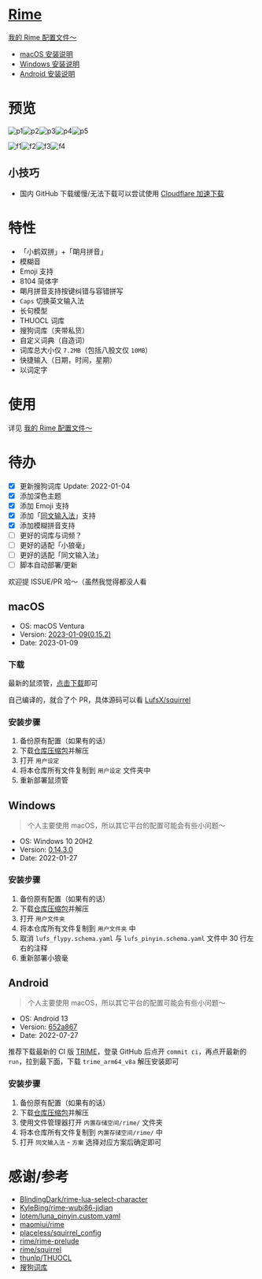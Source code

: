 # [Rime](https://blog.isteed.cc/post/rime-2022/)

[我的 Rime 配置文件～](https://blog.isteed.cc/post/rime-2022/)

- [macOS 安装说明](##macOS)
- [Windows 安装说明](##Windows)
- [Android 安装说明](##Android)

# 预览

![p1](https://cdn.isteed.cc/img/rime-2022/p1.png)![p2](https://cdn.isteed.cc/img/rime-2022/p2.png)![p3](https://cdn.isteed.cc/img/rime-2022/p3.png)![p4](https://cdn.isteed.cc/img/rime-2022/p4.png)![p5](https://cdn.isteed.cc/img/rime-2022/p5.png)

![f1](https://cdn.isteed.cc/img/rime-2022/f1.png)![f2](https://cdn.isteed.cc/img/rime-2022/f2.png)![f3](https://cdn.isteed.cc/img/rime-2022/f3.png)![f4](https://cdn.isteed.cc/img/rime-2022/f4.png)

## 小技巧

- 国内 GitHub 下载缓慢/无法下载可以尝试使用 [Cloudflare 加速下载](https://cors.isteed.cc/https://github.com/LufsX/rime/archive/refs/heads/master.zip)

# 特性

- 「小鹤双拼」+「朙月拼音」
- 模糊音
- Emoji 支持
- 8104 简体字
- 朙月拼音支持按键纠错与容错拼写
- `Caps` 切换英文输入法
- 长句模型
- THUOCL 词库
- 搜狗词库（夹带私货）
- 自定义词典（自造词）
- 词库总大小仅 `7.2MB`（包括八股文仅 `10MB`）
- 快捷输入（日期，时间，星期）
- 以词定字

# 使用

详见 [我的 Rime 配置文件～](https://blog.isteed.cc/post/rime-2022/)

# 待办

- [x] 更新搜狗词库 Update: 2022-01-04
- [x] 添加深色主题
- [x] 添加 Emoji 支持
- [x] 添加「[同文输入法](https://github.com/osfans/trime)」支持
- [x] 添加模糊拼音支持
- [ ] 更好的词库与词频？
- [ ] 更好的适配「小狼毫」
- [ ] 更好的适配「同文输入法」
- [ ] 脚本自动部署/更新

欢迎提 ISSUE/PR 哈～（虽然我觉得都没人看

## macOS

- OS: macOS Ventura
- Version: [2023-01-09(0.15.2)](https://storage.isteed.cc/MacSoftware/Squirrel/Squirrel-2023-01-09.pkg)
- Date: 2023-01-09

### 下载

最新的鼠须管，[点击下载](https://cdn.isteed.cc/file/squirrel/Squirrel-2023-01-09.pkg)即可

自己编译的，就合了个 PR，具体源码可以看 [LufsX/squirrel](https://github.com/LufsX/squirrel)

### 安装步骤

1. 备份原有配置（如果有的话）
2. 下载[仓库压缩包](https://cors.isteed.cc/https://github.com/LufsX/rime/archive/refs/heads/master.zip)并解压
3. 打开 `用户设定`
4. 将本仓库所有文件复制到 `用户设定` 文件夹中
5. 重新部署鼠须管

## Windows

> 个人主要使用 macOS，所以其它平台的配置可能会有些小问题～

- OS: Windows 10 20H2
- Version: [0.14.3.0](https://cors.isteed.cc/https://github.com/rime/weasel/releases/download/0.14.3/weasel-0.14.3.0-installer.exe)
- Date: 2022-01-27

### 安装步骤

1. 备份原有配置（如果有的话）
2. 下载[仓库压缩包](https://cors.isteed.cc/https://github.com/LufsX/rime/archive/refs/heads/master.zip)并解压
3. 打开 `用户文件夹`
4. 将本仓库所有文件复制到 `用户文件夹` 中
5. 取消 `lufs_flypy.schema.yaml` 与 `lufs_pinyin.schema.yaml` 文件中 30 行左右的注释
6. 重新部署小狼毫

## Android

> 个人主要使用 macOS，所以其它平台的配置可能会有些小问题～

- OS: Android 13
- Version: [652a867](https://github.com/osfans/trime/suites/7541740718/artifacts/311071325)
- Date: 2022-07-27

推荐下载最新的 CI 版 [TRIME](https://github.com/osfans/trime/actions)，登录 GitHub 后点开 `commit ci`，再点开最新的 `run`，拉到最下面，下载 `trime_arm64_v8a` 解压安装即可

### 安装步骤

1. 备份原有配置（如果有的话）
2. 下载[仓库压缩包](https://cors.isteed.cc/https://github.com/LufsX/rime/archive/refs/heads/master.zip)并解压
3. 使用文件管理器打开 `内置存储空间/rime/` 文件夹
4. 将本仓库所有文件复制到 `内置存储空间/rime/` 中
5. 打开 `同文输入法` - `方案` 选择对应方案后确定即可

# 感谢/参考

- [BlindingDark/rime-lua-select-character](https://github.com/BlindingDark/rime-lua-select-character)
- [KyleBing/rime-wubi86-jidian](https://github.com/KyleBing/rime-wubi86-jidian/)
- [lotem/luna_pinyin.custom.yaml](https://gist.github.com/lotem/2320943)
- [maomiui/rime](https://github.com/maomiui/rime)
- [placeless/squirrel_config](https://github.com/placeless/squirrel_config)
- [rime/rime-prelude](https://github.com/rime/rime-prelude)
- [rime/squirrel](https://github.com/rime/squirrel)
- [thunlp/THUOCL](https://github.com/thunlp/THUOCL)
- [搜狗词库](https://pinyin.sogou.com/dict/)
